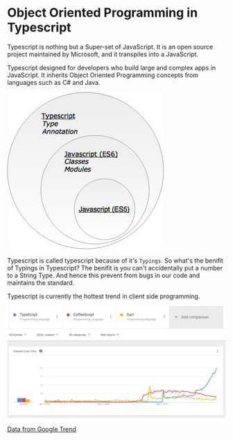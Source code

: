 # Object Oriented Programming in Typescript

Typescript is nothing but a Super-set of JavaScript. It is an open source project maintained by Microsoft, and it transpiles into a JavaScript.

Typescript designed for developers who build large and complex apps in JavaScript. It inherits Object Oriented Programming concepts from languages such as C\# and Java.

![Typescript](ts1.png)

Typescript is called typescript because of it's `Typings`. So what's the benifit of Typings in Typescript? The benifit is you can't accidentally put a number to a String Type. And hence this prevent from bugs in our code and maintains the standard.

Typescript is currently the hottest trend in client side programming.

![Typescript Trend](ts-coffe-dart.png)

[Data from Google Trend](https://www.google.com/trends/explore?date=all&q=TypeScript)

